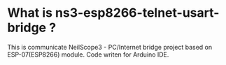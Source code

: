 # What is ns3-esp8266-telnet-usart-bridge ?
This is communicate NeilScope3 - PC/Internet bridge project based on ESP-07(ESP8266) module.
Code writen for Arduino IDE.